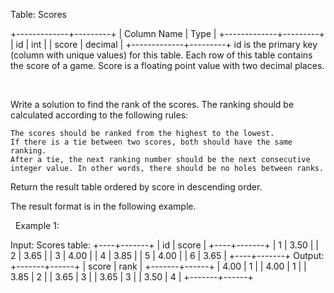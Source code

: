 Table: Scores

+-------------+---------+
| Column Name | Type    |
+-------------+---------+
| id          | int     |
| score       | decimal |
+-------------+---------+
id is the primary key (column with unique values) for this table.
Each row of this table contains the score of a game. Score is a floating point value with two decimal places.


 

Write a solution to find the rank of the scores. The ranking should be calculated according to the following rules:


	The scores should be ranked from the highest to the lowest.
	If there is a tie between two scores, both should have the same ranking.
	After a tie, the next ranking number should be the next consecutive integer value. In other words, there should be no holes between ranks.


Return the result table ordered by score in descending order.

The result format is in the following example.

 
Example 1:

Input: 
Scores table:
+----+-------+
| id | score |
+----+-------+
| 1  | 3.50  |
| 2  | 3.65  |
| 3  | 4.00  |
| 4  | 3.85  |
| 5  | 4.00  |
| 6  | 3.65  |
+----+-------+
Output: 
+-------+------+
| score | rank |
+-------+------+
| 4.00  | 1    |
| 4.00  | 1    |
| 3.85  | 2    |
| 3.65  | 3    |
| 3.65  | 3    |
| 3.50  | 4    |
+-------+------+

